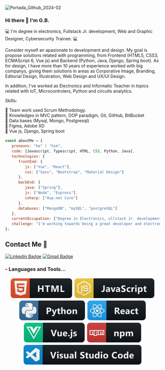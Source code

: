 ![Portada_Github_2024-02](https://github.com/Gustaf-dev-code/Gustaf-dev-code/assets/114838289/0ca76be6-9a16-450f-b2bf-938f82b902fd)

### Hi there 👋 I'm G.B.

💻 I'm degree in electronics, Fullstack Jr. development, Web and Graphic Designer, Cybersecurity Trainee. 💻

Consider myself an apasionate to development and design. My goal is propose solutions related with programming, from Frontend (HTML5, CSS3, ECMAScript 6, Vue js) and Backend (Python, Java, Django, Spring boot). As for design, I have more than 10 years of experience worked with big companys, giving them solutions in areas as Corporative Image, Branding, Editorial Design, Illustration, Web Design and UX/UI Design.

In addition, I've worked as Electronics and Informatic Teacher in topics related with IoT, Microcontrolers, Python and circuits analytics.

Skills:

📌 Team work used Scrum Methodology. </br>
📌 Knowledges in MVC pattern, OOP paradigm, Git, GitHub, BitBucket </br>
📌 Data bases (Mysql, Mongo, Postgresql) </br>
📌 Figma, Adobe XD </br>
📌 Vue js, Django, Spring boot </br>

```javascript
const aboutMe = {
   pronouns: "he" | "him",
   code: [Javascript, Typescript, HTML, CSS, Python, Java],
   technologies: {
      frontEnd: {
         js: ["Vue", "React"],
         css: ["Sass", "Bootstrap", "Material Design"]
      },
      backEnd: {
         java: ["Spring"],
         js: ["Node", "Express"],
         csharp: ["Asp.net Core"]
      },
      databases: ["MongoDB", "mySQL", "postgreSQL"]
   },
   currentOccupation: ["Degree in Electronics, ullstack Jr. development, Web and Graphic Designer, Cybersecurity Trainee. Open for job opportunities"],
   challenge: "I'm working towards being a great developer and electronic.",
};
```
##  Contact Me :speech_balloon:
[![Linkedin Badge](https://img.shields.io/badge/-gustav-blue?style=flat-square&logo=Linkedin&logoColor=white&link=https://www.linkedin.com/in/gustavo-bri-dev/)](https://www.linkedin.com/in/gustavo-bri-dev/) [![Gmail Badge](https://img.shields.io/badge/-gustav.dev.code@gmail.com-c14438?style=flat-square&logo=Gmail&logoColor=white&link=mailto:gustav.dev.code@gmail.com)](mailto:gustav.dev.code@gmail.com) 

### - Languages and Tools...

<p align="center">
 <img src="https://raw.githubusercontent.com/8bithemant/8bithemant/master/svg/dev/languages/html.svg" alt="Html" style="vertical-align:top; margin:4px"><img src="https://raw.githubusercontent.com/8bithemant/8bithemant/master/svg/dev/languages/js.svg" alt="Javascript" style="vertical-align:top; margin:4px"><img src="https://raw.githubusercontent.com/8bithemant/8bithemant/master/svg/dev/languages/python.svg" alt="Python" style="vertical-align:top; margin:4px"><img src="https://raw.githubusercontent.com/8bithemant/8bithemant/master/svg/dev/frameworks/react.svg" alt="React" style="vertical-align:top; margin:4px"><img src="https://raw.githubusercontent.com/8bithemant/8bithemant/master/svg/dev/frameworks/vue.svg" alt="Vue" style="vertical-align:top; margin:4px"><img src="https://raw.githubusercontent.com/8bithemant/8bithemant/master/svg/dev/services/npm.svg" alt="npm" style="vertical-align:top; margin:4px"><img src="https://raw.githubusercontent.com/8bithemant/8bithemant/master/svg/dev/tools/visualstudio_code.svg" alt="VSC" style="vertical-align:top; margin:4px">

</p>
<!--
**Gustaf-dev-code/Gustaf-dev-code** is a ✨ _special_ ✨ repository because its `README.md` (this file) appears on your GitHub profile.

Here are some ideas to get you started:

- 🔭 I’m currently working on ...
- 🌱 I’m currently learning ...
- 👯 I’m looking to collaborate on ...
- 🤔 I’m looking for help with ...
- 💬 Ask me about ...
- 📫 How to reach me: ...
- 😄 Pronouns: ...
- ⚡ Fun fact: ...
-->

